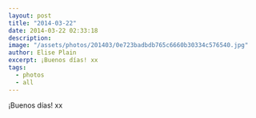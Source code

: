 ```yaml
---
layout: post
title: "2014-03-22"
date: 2014-03-22 02:33:18
description: 
image: "/assets/photos/201403/0e723badbdb765c6660b30334c576540.jpg"
author: Elise Plain
excerpt: ¡Buenos días! xx
tags: 
  - photos
  - all
---
```


¡Buenos días! xx
<p></p>
